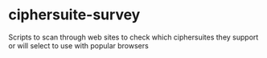 # ciphersuite-survey
Scripts to scan through web sites to check which ciphersuites they support or will select to use with popular browsers

